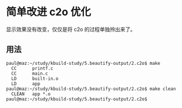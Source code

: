 # 简单改进 c2o 优化

显示效果没有改变，仅仅是将 c2o 的过程单独拎出来了。

## 用法

```
paul@maz:~/study/kbuild-study/5.beautify-output/2.c2o$ make 
  CC      printf.c
  CC      main.c
  LD      built-in.o
  LD      app
paul@maz:~/study/kbuild-study/5.beautify-output/2.c2o$ make clean
  CLEAN   app *.o
paul@maz:~/study/kbuild-study/5.beautify-output/2.c2o$
```
